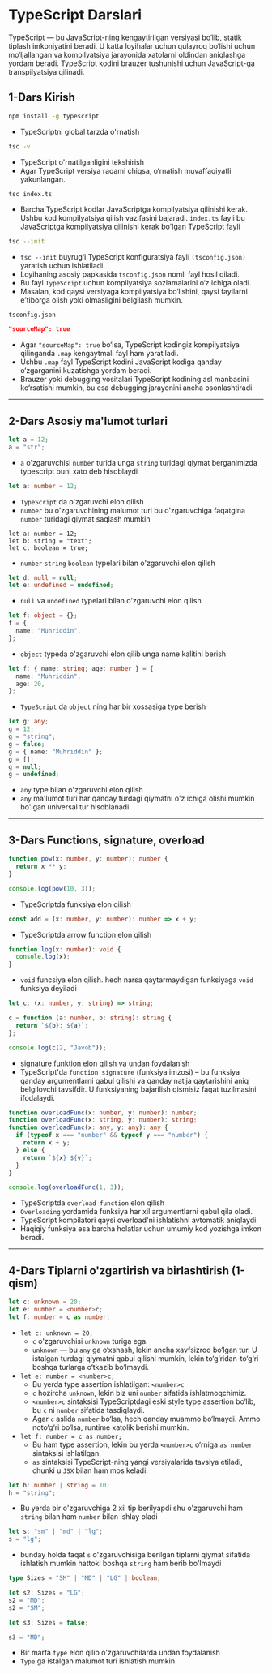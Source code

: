 # **TypeScript Darslari**

TypeScript — bu JavaScript-ning kengaytirilgan versiyasi bo‘lib, statik tiplash imkoniyatini beradi. U katta loyihalar uchun qulayroq bo‘lishi uchun mo‘ljallangan va kompilyatsiya jarayonida xatolarni oldindan aniqlashga yordam beradi. TypeScript kodini brauzer tushunishi uchun JavaScript-ga transpilyatsiya qilinadi.

## **1-Dars Kirish**

```bash
npm install -g typescript
```

- TypeScriptni global tarzda o'rnatish

```bash
tsc -v
```

- TypeScript o'rnatilganligini tekshirish
- Agar TypeScript versiya raqami chiqsa, o‘rnatish muvaffaqiyatli yakunlangan.

```bash
tsc index.ts
```

- Barcha TypeScript kodlar JavaScriptga kompilyatsiya qilinishi kerak. Ushbu kod kompilyatsiya qilish vazifasini bajaradi. `index.ts` fayli bu JavaScriptga kompilyatsiya qilinishi kerak bo'lgan TypeScript fayli

```bash
tsc --init
```

- `tsc --init` buyrug‘i TypeScript konfiguratsiya fayli `(tsconfig.json)` yaratish uchun ishlatiladi.
- Loyihaning asosiy papkasida `tsconfig.json` nomli fayl hosil qiladi.
- Bu fayl `TypeScript` uchun kompilyatsiya sozlamalarini o‘z ichiga oladi.
- Masalan, kod qaysi versiyaga kompilyatsiya bo‘lishini, qaysi fayllarni e’tiborga olish yoki olmasligini belgilash mumkin.

`tsconfig.json`

```json
"sourceMap": true
```

- Agar `"sourceMap": true` bo‘lsa, TypeScript kodingiz kompilyatsiya qilinganda `.map` kengaytmali fayl ham yaratiladi.
- Ushbu `.map` fayl TypeScript kodini JavaScript kodiga qanday o‘zgarganini kuzatishga yordam beradi.
- Brauzer yoki debugging vositalari TypeScript kodining asl manbasini ko‘rsatishi mumkin, bu esa debugging jarayonini ancha osonlashtiradi.

---

## **2-Dars Asosiy ma'lumot turlari**

```ts
let a = 12;
a = "str";
```

- `a` o'zgaruvchisi `number` turida unga `string` turidagi qiymat berganimizda typescript buni xato deb hisoblaydi

```ts
let a: number = 12;
```

- `TypeScript` da o'zgaruvchi elon qilish
- `number` bu o'zgaruvchining malumot turi bu o'zgaruvchiga faqatgina `number` turidagi qiymat saqlash mumkin

```tsx
let a: number = 12;
let b: string = "text";
let c: boolean = true;
```

- `number` `string` `boolean` typelari bilan o'zgaruvchi elon qilish

```ts
let d: null = null;
let e: undefined = undefined;
```

- `null` va `undefined` typelari bilan o'zgaruvchi elon qilish

```ts
let f: object = {};
f = {
  name: "Muhriddin",
};
```

- `object` typeda o'zgaruvchi elon qilib unga name kalitini berish

```ts
let f: { name: string; age: number } = {
  name: "Muhriddin",
  age: 20,
};
```

- `TypeScript` da `object` ning har bir xossasiga type berish

```ts
let g: any;
g = 12;
g = "string";
g = false;
g = { name: "Muhriddin" };
g = [];
g = null;
g = undefined;
```

- `any` type bilan o'zgaruvchi elon qilish
- `any` ma'lumot turi har qanday turdagi qiymatni o'z ichiga olishi mumkin bo'lgan universal tur hisoblanadi.

---

## **3-Dars Functions, signature, overload**

```ts
function pow(x: number, y: number): number {
  return x ** y;
}

console.log(pow(10, 3));
```

- TypeScriptda funksiya elon qilish

```ts
const add = (x: number, y: number): number => x + y;
```

- TypeScriptda arrow function elon qilish

```ts
function log(x: number): void {
  console.log(x);
}
```

- `void` funcsiya elon qilish. hech narsa qaytarmaydigan funksiyaga `void` funksiya deyiladi

```ts
let c: (x: number, y: string) => string;

c = function (a: number, b: string): string {
  return `${b}: ${a}`;
};

console.log(c(2, "Javob"));
```

- signature funktion elon qilish va undan foydalanish
- TypeScript'da `function signature` (funksiya imzosi) – bu funksiya qanday argumentlarni qabul qilishi va qanday natija qaytarishini aniq belgilovchi tavsifdir. U funksiyaning bajarilish qismisiz faqat tuzilmasini ifodalaydi.

```ts
function overloadFunc(x: number, y: number): number;
function overloadFunc(x: string, y: number): string;
function overloadFunc(x: any, y: any): any {
  if (typeof x === "number" && typeof y === "number") {
    return x + y;
  } else {
    return `${x} ${y}`;
  }
}

console.log(overloadFunc(1, 3));
```

- TypeScriptda `overload function` elon qilish
- `Overloading` yordamida funksiya har xil argumentlarni qabul qila oladi.
- TypeScript kompilatori qaysi overload'ni ishlatishni avtomatik aniqlaydi.
- Haqiqiy funksiya esa barcha holatlar uchun umumiy kod yozishga imkon beradi.

---

## **4-Dars Tiplarni o'zgartirish va birlashtirish (1-qism)**

```ts
let c: unknown = 20;
let e: number = <number>c;
let f: number = c as number;
```

- `let c: unknown = 20;`
  - `c` o'zgaruvchisi `unknown` turiga ega.
  - `unknown` — bu `any` ga o‘xshash, lekin ancha xavfsizroq bo‘lgan tur. U istalgan turdagi qiymatni qabul qilishi mumkin, lekin to‘g‘ridan-to‘g‘ri boshqa turlarga o‘tkazib bo‘lmaydi.
- `let e: number = <number>c;`
  - Bu yerda type assertion ishlatilgan: `<number>c`
  - `c` hozircha `unknown`, lekin biz uni `number` sifatida ishlatmoqchimiz.
  - `<number>c` sintaksisi TypeScriptdagi eski style type assertion bo‘lib, bu `c` ni `number` sifatida tasdiqlaydi.
  - Agar `c` aslida `number` bo‘lsa, hech qanday muammo bo‘lmaydi. Ammo noto‘g‘ri bo‘lsa, runtime xatolik berishi mumkin.
- `let f: number = c as number;`
  - Bu ham type assertion, lekin bu yerda `<number>c` o‘rniga `as number` sintaksisi ishlatilgan.
  - `as` sintaksisi TypeScript-ning yangi versiyalarida tavsiya etiladi, chunki u `JSX` bilan ham mos keladi.

```ts
let h: number | string = 10;
h = "string";
```

- Bu yerda bir o'zgaruvchiga 2 xil tip berilyapdi shu o'zgaruvchi ham `string` bilan ham `number` bilan ishlay oladi

```ts
let s: "sm" | "md" | "lg";
s = "lg";
```

- bunday holda faqat `s` o'zgaruvchisiga berilgan tiplarni qiymat sifatida ishlatish mumkin hattoki boshqa `string` ham berib bo'lmaydi

```ts
type Sizes = "SM" | "MD" | "LG" | boolean;

let s2: Sizes = "LG";
s2 = "MD";
s2 = "SM";

let s3: Sizes = false;

s3 = "MD";
```

- Bir marta `type` elon qilib o'zgaruvchilarda undan foydalanish
- `Type` ga istalgan malumot turi ishlatish mumkin
